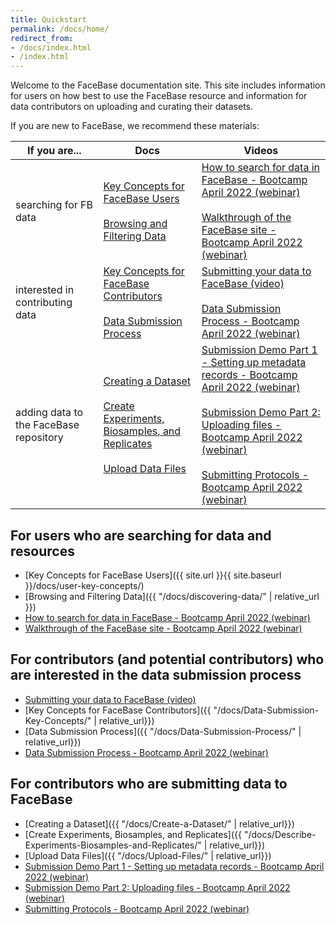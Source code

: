 ```yaml
---
title: Quickstart
permalink: /docs/home/
redirect_from:
- /docs/index.html
- /index.html
---
```


Welcome to the FaceBase documentation site. This site includes information for users on how best to use the FaceBase resource and information for data contributors on uploading and curating their datasets.

If you are new to FaceBase, we recommend these materials:

| If you are... | Docs | Videos |
|---|---|---|
| searching for FB data | [Key Concepts for FaceBase Users](/docs/user-key-concepts/)<br/><br/>[Browsing and Filtering Data](/docs/discovering-data/) | [How to search for data in FaceBase - Bootcamp April 2022 (webinar)](https://youtu.be/pEF4SYzA_Aw)<br/><br/>[Walkthrough of the FaceBase site - Bootcamp April 2022 (webinar)](https://youtu.be/65G8gIcqd04) |
| interested in contributing data | [Key Concepts for FaceBase Contributors](/docs/Data-Submission-Key-Concepts/)<br/><br/>[Data Submission Process](/docs/Data-Submission-Process/) | [Submitting your data to FaceBase (video)](https://youtu.be/S0gmerUo3I8)<br/><br/>[Data Submission Process - Bootcamp April 2022 (webinar)](https://youtu.be/S0gmerUo3I8) |
| adding data to the FaceBase repository | [Creating a Dataset](/docs/Create-a-Dataset/)<br/><br/>[Create Experiments, Biosamples, and Replicates](/docs/Describe-Experiments-Biosamples-and-Replicates/)<br/><br/>[Upload Data Files](/docs/Upload-Files/) | [Submission Demo Part 1 - Setting up metadata records - Bootcamp April 2022 (webinar)](https://youtu.be/DtYjI2rAHCs)<br/><br/>[Submission Demo Part 2: Uploading files - Bootcamp April 2022 (webinar)](https://youtu.be/BoRrrBSAOow)<br/><br/>[Submitting Protocols - Bootcamp April 2022 (webinar)](https://youtu.be/vacr9pPzbBI) |

## For users who are searching for data and resources

- [Key Concepts for FaceBase Users]({{ site.url }}{{ site.baseurl }}/docs/user-key-concepts/)
- [Browsing and Filtering Data]({{ "/docs/discovering-data/" | relative_url }})
- [How to search for data in FaceBase - Bootcamp April 2022 (webinar)](https://youtu.be/pEF4SYzA_Aw)
- [Walkthrough of the FaceBase site - Bootcamp April 2022 (webinar)](https://youtu.be/65G8gIcqd04)

## For contributors (and potential contributors) who are interested in the data submission process

- [Submitting your data to FaceBase (video)](https://youtu.be/S0gmerUo3I8)
- [Key Concepts for FaceBase Contributors]({{ "/docs/Data-Submission-Key-Concepts/" | relative_url}})
- [Data Submission Process]({{ "/docs/Data-Submission-Process/" | relative_url}})
- [Data Submission Process - Bootcamp April 2022 (webinar)](https://youtu.be/S0gmerUo3I8)

## For contributors who are submitting data to FaceBase

- [Creating a Dataset]({{ "/docs/Create-a-Dataset/" | relative_url}})
- [Create Experiments, Biosamples, and Replicates]({{ "/docs/Describe-Experiments-Biosamples-and-Replicates/" | relative_url}})
- [Upload Data Files]({{ "/docs/Upload-Files/" | relative_url}})
- [Submission Demo Part 1 - Setting up metadata records - Bootcamp April 2022 (webinar)](https://youtu.be/DtYjI2rAHCs)
- [Submission Demo Part 2: Uploading files - Bootcamp April 2022 (webinar)](https://youtu.be/BoRrrBSAOow)
- [Submitting Protocols - Bootcamp April 2022 (webinar)](https://youtu.be/vacr9pPzbBI)
